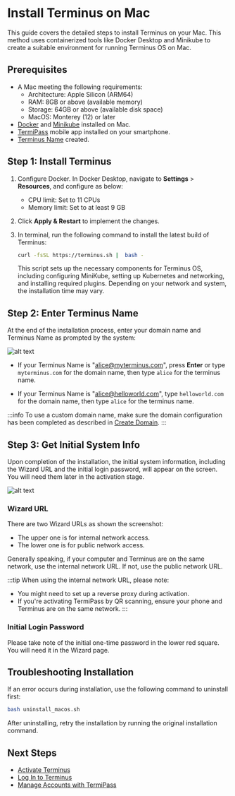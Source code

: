 
# Install Terminus on Mac

This guide covers the detailed steps to install Terminus on your Mac. This method uses containerized tools like Docker Desktop and Minikube to create a suitable environment for running Terminus OS on Mac.

## Prerequisites

- A Mac meeting the following requirements:
   - Architecture: Apple Silicon (ARM64)
   - RAM: 8GB or above (available memory)
   - Storage: 64GB or above (available disk space)
   - MacOS: Monterey (12) or later
- [Docker](https://www.docker.com/products/docker-desktop/) and [Minikube](https://minikube.sigs.k8s.io/docs/start/?arch=%2Fmacos%2Farm64%2Fstable%2Fbinary+download) installed on Mac.
- [TermiPass](../../../termipass/overview.md#download-termipass) mobile app installed on your smartphone.
- [Terminus Name](../../../termipass/account/index.md#create-a-terminus-name) created.

## Step 1: Install Terminus 

1. Configure Docker. 
   In Docker Desktop, navigate to **Settings** > **Resources**, and configure as below:
    - CPU limit: Set to 11 CPUs
    - Memory limit: Set to at least 9 GB
  
2. Click **Apply & Restart** to implement the changes.
    
3. In terminal, run the following command to install the latest build of Terminus:

   ```sh
   curl -fsSL https://terminus.sh |  bash - 
   ```
   
   This script sets up the necessary components for Terminus OS, including configuring MiniKube, setting up Kubernetes and networking, and installing required plugins. Depending on your network and system, the installation time may vary. 
 
## Step 2: Enter Terminus Name

At the end of the installation process, enter your domain name and Terminus Name as prompted by the system:

![alt text](/images/how-to/terminus/enter_terminus_name.png)

- If your Terminus Name is "alice@myterminus.com", press **Enter** or type `myterminus.com` for the domain name, then type `alice` for the terminus name.

- If your Terminus Name is "alice@helloworld.com", type `helloworld.com` for the domain name, then type `alice` for the terminus name.

:::info
To use a custom domain name, make sure the domain configuration has been completed as described in [Create Domain](../../../space/domain/host-domain.md).
:::

## Step 3: Get Initial System Info

Upon completion of the installation, the initial system information, including the Wizard URL and the initial login password, will appear on the screen. You will need them later in the activation stage.

![alt text](/images/how-to/terminus/one_time_password.png)

### Wizard URL

There are two Wizard URLs as shown the screenshot:

- The upper one is for internal network access.
- The lower one is for public network access.

Generally speaking, if your computer and Terminus are on the same network, use the internal network URL. If not, use the public network URL.

:::tip
When using the internal network URL, please note:
- You might need to set up a reverse proxy during activation.
- If you're activating TermiPass by QR scanning, ensure your phone and Terminus are on the same network.
:::

### Initial Login Password

Please take note of the initial one-time password in the lower red square. You will need it in the Wizard page. 

## Troubleshooting Installation 

If an error occurs during installation, use the following command to uninstall first:

```sh
bash uninstall_macos.sh
```

After uninstalling, retry the installation by running the original installation command.

## Next Steps

- [Activate Terminus](../wizard.md)
- [Log In to Terminus](../login.md)
- [Manage Accounts with TermiPass](../../../termipass/account/index.md)






